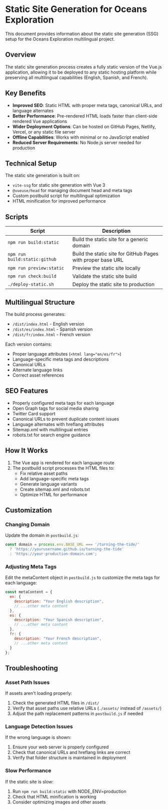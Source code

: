 # Static Site Generation for Oceans Exploration

This document provides information about the static site generation (SSG) setup for the Oceans Exploration multilingual project.

## Overview

The static site generation process creates a fully static version of the Vue.js application, allowing it to be deployed to any static hosting platform while preserving all multilingual capabilities (English, Spanish, and French).

## Key Benefits

- **Improved SEO**: Static HTML with proper meta tags, canonical URLs, and language alternates
- **Better Performance**: Pre-rendered HTML loads faster than client-side rendered Vue applications
- **Wider Deployment Options**: Can be hosted on GitHub Pages, Netlify, Vercel, or any static file server
- **Offline Capabilities**: Works with minimal or no JavaScript enabled
- **Reduced Server Requirements**: No Node.js server needed for production

## Technical Setup

The static site generation is built on:

- `vite-ssg` for static site generation with Vue 3
- `@vueuse/head` for managing document head and meta tags
- Custom postbuild script for multilingual optimization
- HTML minification for improved performance

## Scripts

| Script | Description |
|--------|-------------|
| `npm run build:static` | Build the static site for a generic domain |
| `npm run build:static:github` | Build the static site for GitHub Pages with proper base URL |
| `npm run preview:static` | Preview the static site locally |
| `npm run check:build` | Validate the static site build |
| `./deploy-static.sh` | Deploy the static site to production |

## Multilingual Structure

The build process generates:

- `/dist/index.html` - English version
- `/dist/es/index.html` - Spanish version
- `/dist/fr/index.html` - French version

Each version contains:
- Proper language attributes (`<html lang="en/es/fr">`)
- Language-specific meta tags and descriptions
- Canonical URLs
- Alternate language links
- Correct asset references

## SEO Features

- Properly configured meta tags for each language
- Open Graph tags for social media sharing
- Twitter Card support
- Canonical URLs to prevent duplicate content issues
- Language alternates with hreflang attributes
- Sitemap.xml with multilingual entries
- robots.txt for search engine guidance

## How It Works

1. The Vue app is rendered for each language route
2. The postbuild script processes the HTML files to:
   - Fix relative asset paths
   - Add language-specific meta tags
   - Generate language variants
   - Create sitemap.xml and robots.txt
   - Optimize HTML for performance

## Customization

### Changing Domain

Update the domain in `postbuild.js`:

```javascript
const domain = process.env.BASE_URL === '/turning-the-tide/' 
  ? 'https://yourusername.github.io/turning-the-tide' 
  : 'https://your-production-domain.com';
```

### Adjusting Meta Tags

Edit the metaContent object in `postbuild.js` to customize the meta tags for each language:

```javascript
const metaContent = {
  en: {
    description: "Your English description",
    // ...other meta content
  },
  es: {
    description: "Your Spanish description",
    // ...other meta content
  },
  fr: {
    description: "Your French description",
    // ...other meta content
  }
};
```

## Troubleshooting

### Asset Path Issues

If assets aren't loading properly:

1. Check the generated HTML files in `/dist/`
2. Verify that asset paths use relative URLs (`./assets/` instead of `/assets/`)
3. Adjust the path replacement patterns in `postbuild.js` if needed

### Language Detection Issues

If the wrong language is shown:

1. Ensure your web server is properly configured
2. Check that canonical URLs and hreflang links are correct
3. Verify that folder structure is maintained in deployment

### Slow Performance

If the static site is slow:

1. Run `npm run build:static` with NODE_ENV=production
2. Check that HTML minification is working
3. Consider optimizing images and other assets